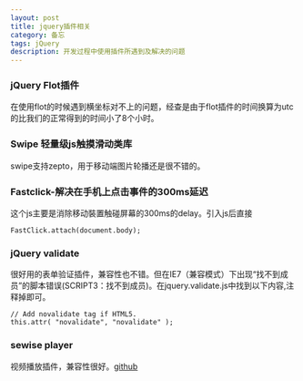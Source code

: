 ```yaml
---
layout: post
title: jquery插件相关
category: 备忘
tags: jQuery
description: 开发过程中使用插件所遇到及解决的问题
---
```


### jQuery Flot插件
在使用flot的时候遇到横坐标对不上的问题，经查是由于flot插件的时间换算为utc的比我们的正常得到的时间小了8个小时。

### Swipe 轻量级js触摸滑动类库
swipe支持zepto，用于移动端图片轮播还是很不错的。	

### Fastclick-解决在手机上点击事件的300ms延迟
这个js主要是消除移动裝置触碰屏幕的300ms的delay。引入js后直接

	FastClick.attach(document.body);
### jQuery validate
很好用的表单验证插件，兼容性也不错。但在IE7（兼容模式）下出现“找不到成员”的脚本错误(SCRIPT3：找不到成员)。在jquery.validate.js中找到以下内容,注释掉即可。

	// Add novalidate tag if HTML5.
	this.attr( "novalidate", "novalidate" );
### sewise player
视频播放插件，兼容性很好。[github](https://github.com/jackzhang1204/sewise-player)
